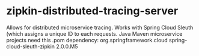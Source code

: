 # zipkin-distributed-tracing-server
Allows for distributed microservice tracing.  Works with Spring Cloud Sleuth (which assigns a unique ID to each requests.
Java Maven microservice projects need this .pom dependency:
		<dependency>
			<groupId>org.springframework.cloud</groupId>
			<artifactId>spring-cloud-sleuth-zipkin</artifactId>
			<version>2.0.0.M5</version>
		</dependency>
